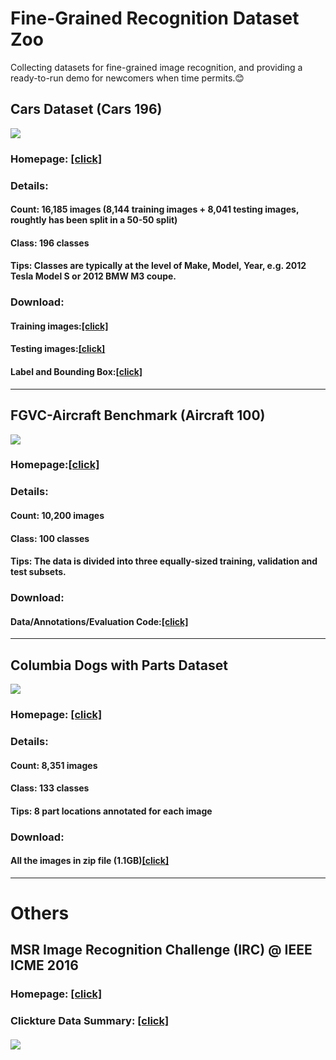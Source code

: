# Fine-Grained Recognition Dataset Zoo
Collecting datasets for fine-grained image recognition, and providing a ready-to-run demo for newcomers when time permits.😊

## Cars Dataset (Cars 196)
![](https://ws1.sinaimg.cn/large/eac9dda7ly1fs2nfcm8z0j20m707u7gz.jpg)
### Homepage: [[click]](https://ai.stanford.edu/~jkrause/cars/car_dataset.html)
### Details:
#### Count: 16,185 images (8,144 **training images** + 8,041 **testing images**, roughtly has been split in a 50-50 split)
#### Class: 196 classes
#### Tips: Classes are typically at the level of Make, Model, Year, e.g. 2012 Tesla Model S or 2012 BMW M3 coupe.
### Download:
#### Training images:[[click]](http://imagenet.stanford.edu/internal/car196/cars_train.tgz)
#### Testing images:[[click]](http://imagenet.stanford.edu/internal/car196/cars_test.tgz)
#### Label and Bounding Box:[[click]](https://ai.stanford.edu/~jkrause/cars/car_devkit.tgz)
*****
## FGVC-Aircraft Benchmark (Aircraft 100)
![](https://ws1.sinaimg.cn/large/eac9dda7ly1fs2o6rg69ej20qq0hn4qp.jpg)
### Homepage:[[click]](http://www.robots.ox.ac.uk/~vgg/data/fgvc-aircraft/)
### Details:
#### Count: 10,200 images
#### Class: 100 classes
#### Tips: The data is divided into three equally-sized training, validation and test subsets.
### Download:
#### Data/Annotations/Evaluation Code:[[click]](http://www.robots.ox.ac.uk/~vgg/data/fgvc-aircraft/archives/fgvc-aircraft-2013b.tar.gz)
*****
## Columbia Dogs with Parts Dataset
![](https://ws1.sinaimg.cn/large/eac9dda7ly1fs2vv6klfkj20he08on6w.jpg)
### Homepage: [[click]](https://people.eecs.berkeley.edu/~kanazawa/)
### Details:
#### Count: 8,351 images
#### Class: 133 classes
#### Tips: 8 part locations annotated for each image
### Download:
#### All the images in zip file (1.1GB)[[click]](ftp://ftp.umiacs.umd.edu/pub/kanazawa/CU_Dogs.zip)

*****

# Others

## MSR Image Recognition Challenge (IRC) @ IEEE ICME 2016

### Homepage: [[click]](https://www.microsoft.com/en-us/research/project/msr-image-recognition-challenge-irc-ieee-icme-2016/)

### Clickture Data Summary: [[click]](https://www.microsoft.com/en-us/research/wp-content/uploads/2014/03/clickture-data-summary.pdf)

#### ![](https://ws1.sinaimg.cn/large/eac9dda7gy1fs3pcct4cyj20hp09g762.jpg)